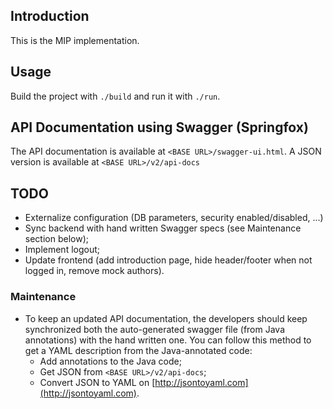 ## Introduction

This is the MIP implementation.

## Usage

Build the project with `./build` and run it with `./run`.

## API Documentation using Swagger (Springfox)

The API documentation is available at `<BASE URL>/swagger-ui.html`. A JSON version is available at `<BASE URL>/v2/api-docs`

## TODO

* Externalize configuration (DB parameters, security enabled/disabled, ...)
* Sync backend with hand written Swagger specs (see Maintenance section below);
* Implement logout;
* Update frontend (add introduction page, hide header/footer when not logged in, remove mock authors).

### Maintenance

* To keep an updated API documentation, the developers should keep synchronized both the auto-generated swagger file (from Java annotations) with the hand written one. You can follow this method to get a YAML description from the Java-annotated code:
  * Add annotations to the Java code;
  * Get JSON from `<BASE URL>/v2/api-docs`;
  * Convert JSON to YAML on [http://jsontoyaml.com](http://jsontoyaml.com).
  